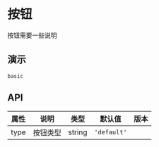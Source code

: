 # 按钮

按钮需要一些说明

## 演示

```demo
basic
```

## API

| 属性 | 说明     | 类型   | 默认值      | 版本 |
| ---- | -------- | ------ | ----------- | ---- |
| type | 按钮类型 | string | `'default'` |      |
